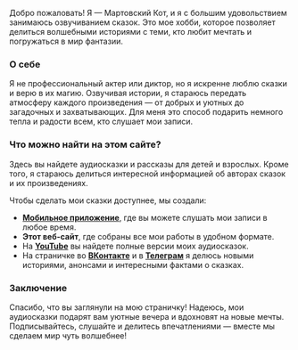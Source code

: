 Добро пожаловать! Я — Мартовский Кот, и я с большим удовольствием занимаюсь озвучиванием сказок. Это мое хобби, которое позволяет делиться волшебными историями с теми, кто любит мечтать и погружаться в мир фантазии.

### О себе

Я не профессиональный актер или диктор, но я искренне люблю сказки и верю в их магию. Озвучивая истории, я стараюсь передать атмосферу каждого произведения — от добрых и уютных до загадочных и захватывающих. Для меня это способ подарить немного тепла и радости всем, кто слушает мои записи.

### Что можно найти на этом сайте?

Здесь вы найдете аудиосказки и рассказы для детей и взрослых. Кроме того, я стараюсь делиться интересной информацией об авторах сказок и их произведениях.

Чтобы сделать мои сказки доступнее, мы создали:

- [**Мобильное приложение**](/application), где вы можете слушать мои записи в любое время.
- **Этот веб-сайт**, где собраны все мои работы в удобном формате.
- На [**YouTube**](https://youtube.com/@bibliocaty) вы найдете полные версии моих аудиосказок.
- На страничке во [**ВКонтакте**](https://vk.com/club227997256) и в [**Телеграм**](https://t.me/cat_andersen) я делюсь новыми историями, анонсами и интересными фактами о сказках.

### Заключение

Спасибо, что вы заглянули на мою страничку! Надеюсь, мои аудиосказки подарят вам уютные вечера и вдохновят на новые мечты. Подписывайтесь, слушайте и делитесь впечатлениями — вместе мы сделаем мир чуть волшебнее!
